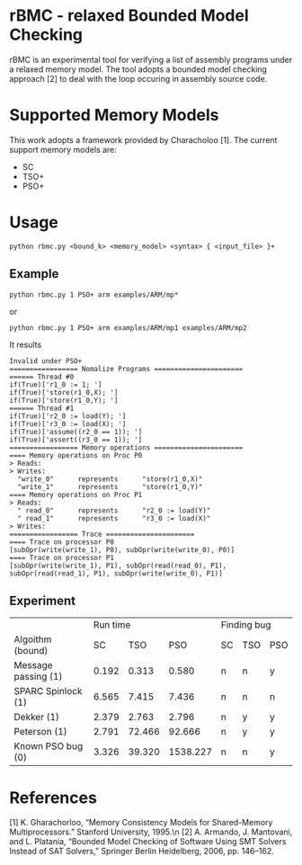 # rBMC - relaxed Bounded Model Checking
rBMC is an experimental tool for verifying a list of assembly programs under a relaxed memory model. The tool adopts a bounded model checking approach [2] to deal with the loop occuring in assembly source code.

# Supported Memory Models
This work adopts a framework provided by Characholoo [1]. The current support memory models are:
- SC
- TSO+
- PSO+

# Usage
``
python rbmc.py <bound_k> <memory_model> <syntax> { <input_file> }+
``
## Example
```
python rbmc.py 1 PSO+ arm examples/ARM/mp*
```
or
```
python rbmc.py 1 PSO+ arm examples/ARM/mp1 examples/ARM/mp2 
```
It results 
```
Invalid under PSO+
================= Nomalize Programs ======================
====== Thread #0
if(True)['r1_0 := 1; ']
if(True)['store(r1_0,X); ']
if(True)['store(r1_0,Y); ']
====== Thread #1
if(True)['r2_0 := load(Y); ']
if(True)['r3_0 := load(X); ']
if(True)['assume((r2_0 == 1)); ']
if(True)['assert((r3_0 == 1)); ']
================= Memory operations ======================
==== Memory operations on Proc P0
> Reads:
> Writes:
  "write_0"      represents      "store(r1_0,X)"
  "write_1"      represents      "store(r1_0,Y)"
==== Memory operations on Proc P1
> Reads:
  " read_0"      represents      "r2_0 := load(Y)"
  " read_1"      represents      "r3_0 := load(X)"
> Writes:
================= Trace ======================
==== Trace on processor P0
[subOpr(write(write_1), P0), subOpr(write(write_0), P0)]
==== Trace on processor P1
[subOpr(write(write_1), P1), subOpr(read(read_0), P1), subOpr(read(read_1), P1), subOpr(write(write_0), P1)]
```


## Experiment
<table>
  <tr>
    <td> </td>
    <td colspan="3">Run time</td>
    <td colspan="3">Finding bug</td>
  </tr>
  <tr>
    <td> Algoithm (bound) </td>
    <td>SC</td>
    <td>TSO</td>
    <td>PSO</td>
    <td>SC</td>
    <td>TSO</td>
    <td>PSO</td>
  </tr>
  <tr>
    <td> Message passing (1)</td>
    <td> 0.192 </td>
    <td> 0.313 </td>
    <td> 0.580 </td>
    <td> n </td>
    <td> n </td>
    <td> y </td>
  </tr>
  <tr>
    <td> SPARC Spinlock (1)</td>
    <td> 6.565  </td>
    <td> 7.415  </td>
    <td> 7.436 </td>
    <td> n </td>
    <td> n </td>
    <td> n </td>
  </tr>
  <tr>
    <td> Dekker (1)</td>
    <td> 2.379 </td>
    <td> 2.763 </td>
    <td> 2.796 </td>
    <td> n </td>
    <td> y </td>
    <td> y </td>
  </tr>
  <tr>
    <td> Peterson (1)</td>
    <td> 2.791 </td>
    <td> 72.466 </td>
    <td> 92.666 </td>
    <td> n </td>
    <td> y </td>
    <td> y </td>
  </tr>
  <tr>
    <td> Known PSO bug (0)</td>
    <td> 3.326  </td>
    <td> 39.320  </td>
    <td> 1538.227 </td>
    <td> n </td>
    <td> n </td>
    <td> y </td>
  </tr>
</table>

# References 
[1] K. Gharachorloo, “Memory Consistency Models for Shared-Memory Multiprocessors.” Stanford University, 1995.\n
[2] A. Armando, J. Mantovani, and L. Platania, “Bounded Model Checking of Software Using SMT Solvers Instead of SAT Solvers,” Springer Berlin Heidelberg, 2006, pp. 146–162.
